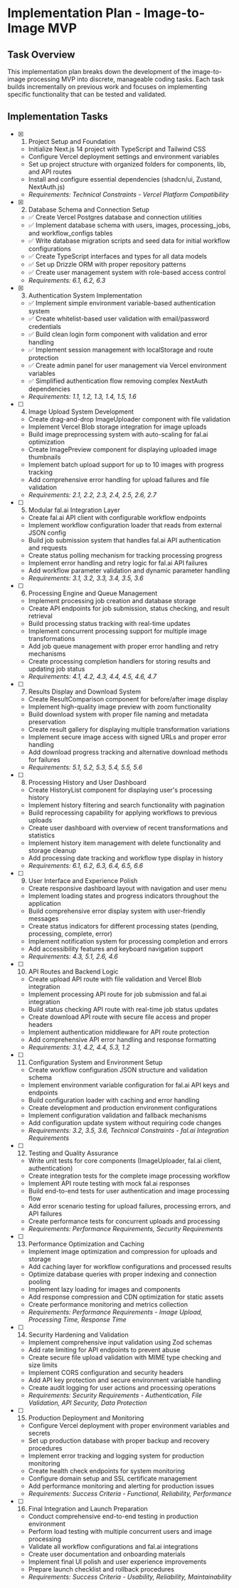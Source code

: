 # Implementation Plan - Image-to-Image MVP

## Task Overview

This implementation plan breaks down the development of the image-to-image processing MVP into discrete, manageable coding tasks. Each task builds incrementally on previous work and focuses on implementing specific functionality that can be tested and validated.

## Implementation Tasks

- [x] 1. Project Setup and Foundation

  - Initialize Next.js 14 project with TypeScript and Tailwind CSS
  - Configure Vercel deployment settings and environment variables
  - Set up project structure with organized folders for components, lib, and API routes
  - Install and configure essential dependencies (shadcn/ui, Zustand, NextAuth.js)
  - _Requirements: Technical Constraints - Vercel Platform Compatibility_

- [x] 2. Database Schema and Connection Setup

  - ✅ Create Vercel Postgres database and connection utilities
  - ✅ Implement database schema with users, images, processing_jobs, and workflow_configs tables
  - ✅ Write database migration scripts and seed data for initial workflow configurations
  - ✅ Create TypeScript interfaces and types for all data models
  - ✅ Set up Drizzle ORM with proper repository patterns
  - ✅ Create user management system with role-based access control
  - _Requirements: 6.1, 6.2, 6.3_

- [x] 3. Authentication System Implementation

  - ✅ Implement simple environment variable-based authentication system
  - ✅ Create whitelist-based user validation with email/password credentials
  - ✅ Build clean login form component with validation and error handling
  - ✅ Implement session management with localStorage and route protection
  - ✅ Create admin panel for user management via Vercel environment variables
  - ✅ Simplified authentication flow removing complex NextAuth dependencies
  - _Requirements: 1.1, 1.2, 1.3, 1.4, 1.5, 1.6_

- [ ] 4. Image Upload System Development

  - Create drag-and-drop ImageUploader component with file validation
  - Implement Vercel Blob storage integration for image uploads
  - Build image preprocessing system with auto-scaling for fal.ai optimization
  - Create ImagePreview component for displaying uploaded image thumbnails
  - Implement batch upload support for up to 10 images with progress tracking
  - Add comprehensive error handling for upload failures and file validation
  - _Requirements: 2.1, 2.2, 2.3, 2.4, 2.5, 2.6, 2.7_

- [ ] 5. Modular fal.ai Integration Layer

  - Create fal.ai API client with configurable workflow endpoints
  - Implement workflow configuration loader that reads from external JSON config
  - Build job submission system that handles fal.ai API authentication and requests
  - Create status polling mechanism for tracking processing progress
  - Implement error handling and retry logic for fal.ai API failures
  - Add workflow parameter validation and dynamic parameter handling
  - _Requirements: 3.1, 3.2, 3.3, 3.4, 3.5, 3.6_

- [ ] 6. Processing Engine and Queue Management

  - Implement processing job creation and database storage
  - Create API endpoints for job submission, status checking, and result retrieval
  - Build processing status tracking with real-time updates
  - Implement concurrent processing support for multiple image transformations
  - Add job queue management with proper error handling and retry mechanisms
  - Create processing completion handlers for storing results and updating job status
  - _Requirements: 4.1, 4.2, 4.3, 4.4, 4.5, 4.6, 4.7_

- [ ] 7. Results Display and Download System

  - Create ResultComparison component for before/after image display
  - Implement high-quality image preview with zoom functionality
  - Build download system with proper file naming and metadata preservation
  - Create result gallery for displaying multiple transformation variations
  - Implement secure image access with signed URLs and proper error handling
  - Add download progress tracking and alternative download methods for failures
  - _Requirements: 5.1, 5.2, 5.3, 5.4, 5.5, 5.6_

- [ ] 8. Processing History and User Dashboard

  - Create HistoryList component for displaying user's processing history
  - Implement history filtering and search functionality with pagination
  - Build reprocessing capability for applying workflows to previous uploads
  - Create user dashboard with overview of recent transformations and statistics
  - Implement history item management with delete functionality and storage cleanup
  - Add processing date tracking and workflow type display in history
  - _Requirements: 6.1, 6.2, 6.3, 6.4, 6.5, 6.6_

- [ ] 9. User Interface and Experience Polish

  - Create responsive dashboard layout with navigation and user menu
  - Implement loading states and progress indicators throughout the application
  - Build comprehensive error display system with user-friendly messages
  - Create status indicators for different processing states (pending, processing, complete, error)
  - Implement notification system for processing completion and errors
  - Add accessibility features and keyboard navigation support
  - _Requirements: 4.3, 5.1, 2.6, 4.6_

- [ ] 10. API Routes and Backend Logic

  - Create upload API route with file validation and Vercel Blob integration
  - Implement processing API route for job submission and fal.ai integration
  - Build status checking API route with real-time job status updates
  - Create download API route with secure file access and proper headers
  - Implement authentication middleware for API route protection
  - Add comprehensive API error handling and response formatting
  - _Requirements: 3.1, 4.2, 4.4, 5.3, 1.2_

- [ ] 11. Configuration System and Environment Setup

  - Create workflow configuration JSON structure and validation schema
  - Implement environment variable configuration for fal.ai API keys and endpoints
  - Build configuration loader with caching and error handling
  - Create development and production environment configurations
  - Implement configuration validation and fallback mechanisms
  - Add configuration update system without requiring code changes
  - _Requirements: 3.2, 3.5, 3.6, Technical Constraints - fal.ai Integration Requirements_

- [ ] 12. Testing and Quality Assurance

  - Write unit tests for core components (ImageUploader, fal.ai client, authentication)
  - Create integration tests for the complete image processing workflow
  - Implement API route testing with mock fal.ai responses
  - Build end-to-end tests for user authentication and image processing flow
  - Add error scenario testing for upload failures, processing errors, and API failures
  - Create performance tests for concurrent uploads and processing
  - _Requirements: Performance Requirements, Security Requirements_

- [ ] 13. Performance Optimization and Caching

  - Implement image optimization and compression for uploads and storage
  - Add caching layer for workflow configurations and processed results
  - Optimize database queries with proper indexing and connection pooling
  - Implement lazy loading for images and components
  - Add response compression and CDN optimization for static assets
  - Create performance monitoring and metrics collection
  - _Requirements: Performance Requirements - Image Upload, Processing Time, Response Time_

- [ ] 14. Security Hardening and Validation

  - Implement comprehensive input validation using Zod schemas
  - Add rate limiting for API endpoints to prevent abuse
  - Create secure file upload validation with MIME type checking and size limits
  - Implement CORS configuration and security headers
  - Add API key protection and secure environment variable handling
  - Create audit logging for user actions and processing operations
  - _Requirements: Security Requirements - Authentication, File Validation, API Security, Data Protection_

- [ ] 15. Production Deployment and Monitoring

  - Configure Vercel deployment with proper environment variables and secrets
  - Set up production database with proper backup and recovery procedures
  - Implement error tracking and logging system for production monitoring
  - Create health check endpoints for system monitoring
  - Configure domain setup and SSL certificate management
  - Add performance monitoring and alerting for production issues
  - _Requirements: Success Criteria - Functional, Reliability, Performance_

- [ ] 16. Final Integration and Launch Preparation
  - Conduct comprehensive end-to-end testing in production environment
  - Perform load testing with multiple concurrent users and image processing
  - Validate all workflow configurations and fal.ai integrations
  - Create user documentation and onboarding materials
  - Implement final UI polish and user experience improvements
  - Prepare launch checklist and rollback procedures
  - _Requirements: Success Criteria - Usability, Reliability, Maintainability_
